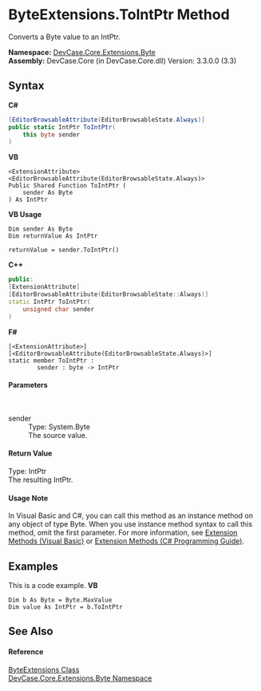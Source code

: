 # ByteExtensions.ToIntPtr Method 
 

Converts a Byte value to an IntPtr.

**Namespace:**&nbsp;<a href="N_DevCase_Core_Extensions_Byte">DevCase.Core.Extensions.Byte</a><br />**Assembly:**&nbsp;DevCase.Core (in DevCase.Core.dll) Version: 3.3.0.0 (3.3)

## Syntax

**C#**<br />
``` C#
[EditorBrowsableAttribute(EditorBrowsableState.Always)]
public static IntPtr ToIntPtr(
	this byte sender
)
```

**VB**<br />
``` VB
<ExtensionAttribute>
<EditorBrowsableAttribute(EditorBrowsableState.Always)>
Public Shared Function ToIntPtr ( 
	sender As Byte
) As IntPtr
```

**VB Usage**<br />
``` VB Usage
Dim sender As Byte
Dim returnValue As IntPtr

returnValue = sender.ToIntPtr()
```

**C++**<br />
``` C++
public:
[ExtensionAttribute]
[EditorBrowsableAttribute(EditorBrowsableState::Always)]
static IntPtr ToIntPtr(
	unsigned char sender
)
```

**F#**<br />
``` F#
[<ExtensionAttribute>]
[<EditorBrowsableAttribute(EditorBrowsableState.Always)>]
static member ToIntPtr : 
        sender : byte -> IntPtr 

```


#### Parameters
&nbsp;<dl><dt>sender</dt><dd>Type: System.Byte<br />The source value.</dd></dl>

#### Return Value
Type: IntPtr<br />The resulting IntPtr.

#### Usage Note
In Visual Basic and C#, you can call this method as an instance method on any object of type Byte. When you use instance method syntax to call this method, omit the first parameter. For more information, see <a href="https://docs.microsoft.com/dotnet/visual-basic/programming-guide/language-features/procedures/extension-methods">Extension Methods (Visual Basic)</a> or <a href="https://docs.microsoft.com/dotnet/csharp/programming-guide/classes-and-structs/extension-methods">Extension Methods (C# Programming Guide)</a>.

## Examples
This is a code example. 
**VB**<br />
``` VB
Dim b As Byte = Byte.MaxValue
Dim value As IntPtr = b.ToIntPtr
```


## See Also


#### Reference
<a href="T_DevCase_Core_Extensions_Byte_ByteExtensions">ByteExtensions Class</a><br /><a href="N_DevCase_Core_Extensions_Byte">DevCase.Core.Extensions.Byte Namespace</a><br />